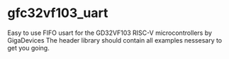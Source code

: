 # gfc32vf103_uart
Easy to use FIFO usart for the GD32VF103 RISC-V microcontrollers by GigaDevices
The header library should contain all examples nessesary to get you going.